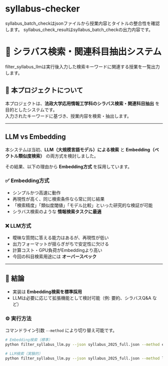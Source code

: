 # syllabus-checker
syllabus_batch_checkはjsonファイルから授業内容とタイトルの整合性を確認します。
syllabus_check_resultはsyllabus_batch_checkの出力内容です。

# 📘 シラバス検索・関連科目抽出システム
filter_syllabus_llmは実行後入力した検索キーワードに関連する授業を一覧出力します。

## 🔎 本プロジェクトについて
本プロジェクトは、**法政大学応用情報工学科のシラバス検索・関連科目抽出** を目的としたシステムです。  
入力されたキーワードに基づき、授業内容を検索・抽出します。

---

## LLM vs Embedding

本システムは当初、**LLM（大規模言語モデル）による検索** と **Embedding（ベクトル類似度検索）** の両方式を検討しました。

その結果、以下の理由から **Embedding方式** を採用しています。

### ✅ Embedding方式
- シンプルかつ高速に動作  
- 再現性が高く、同じ検索条件なら常に同じ結果  
- 「検索精度」「類似度閾値」「モデル比較」といった研究的な検証が可能  
- シラバス検索のような **情報検索タスクに最適**

### ❌ LLM方式
- 曖昧な質問に答える能力はあるが、再現性が低い  
- 出力フォーマットが揺らぎがちで安定性に欠ける  
- 計算コスト・GPU負荷がEmbeddingより高い  
- 今回の科目検索用途には **オーバースペック**

---

## 📌 結論
- 実装は **Embedding検索を標準採用**  
- LLMは必要に応じて拡張機能として検討可能（例: 要約、シラバスQ&A など）


### ⚙️ 実行方法
コマンドライン引数 `--method` により切り替え可能です。
```bash
# Embedding検索（標準）
python filter_syllabus_llm.py --json syllabus_2025_full.json --method embed

# LLM検索（実験的）
python filter_syllabus_llm.py --json syllabus_2025_full.json --method llm
